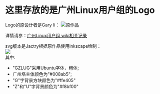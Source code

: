 # 这里存放的是广州Linux用户组的Logo

Logo的原设计者是Gary li： 
![原作品](https://raw.github.com/gzlug/artwork/master/logo/source.jpg)

详情请参：[广州Linux用户组 wiki相关记录](http://wiki.gzlug.org/gzlug_logo_plan)

svg版本是Jactry根据原作品使用inkscape绘制：  
![](https://raw.github.com/gzlug/artwork/master/logo/Logo.png)  
其中:
* "GZLUG"采用Ubuntu字体，粗体;
* 广州塔主体颜色为"#008ab5";
* "G"字背景方块颜色为"#ffe405"
* "Z"和"U"字背景颜色为"#f8bf00"